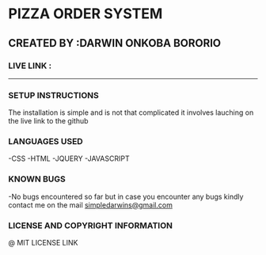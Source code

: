 # PIZZA ORDER SYSTEM
## CREATED BY :DARWIN ONKOBA BORORIO
### LIVE LINK :
***
### SETUP INSTRUCTIONS 

The installation is simple and is not that complicated it involves lauching on the live link to the github

### LANGUAGES USED 

-CSS
-HTML
-JQUERY
-JAVASCRIPT
### KNOWN BUGS

-No bugs encountered so far but in  case you encounter any bugs kindly contact me on the mail simpledarwins@gmail.com

### LICENSE AND COPYRIGHT INFORMATION
@ MIT LICENSE 
LINK <a href="license.html"></a>
